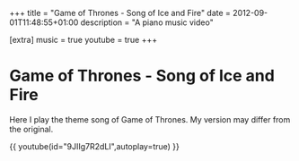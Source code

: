 +++
title = "Game of Thrones - Song of Ice and Fire"
date = 2012-09-01T11:48:55+01:00
description = "A piano music video"

[extra]
music = true
youtube = true
+++

# Game of Thrones - Song of Ice and Fire

Here I play the theme song of Game of Thrones. My version may differ from the original.

{{  youtube(id="9JIIg7R2dLI",autoplay=true) }}

